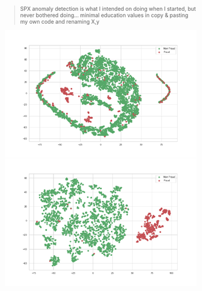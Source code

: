 > SPX anomaly detection is what I intended on doing when I started, but never bothered doing... minimal education values in copy & pasting my own code and renaming X,y



![original](./original.png)![latent_representation](./latent_representation.png)
